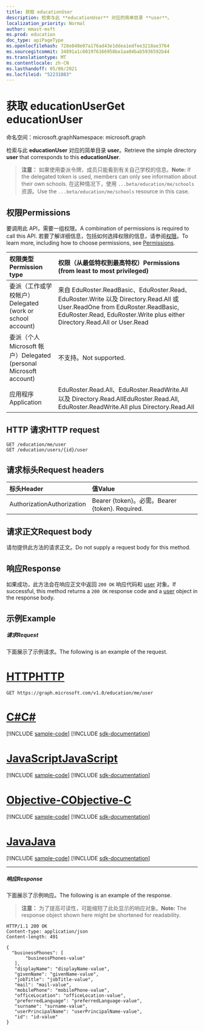 ```yaml
---
title: 获取 educationUser
description: 检索与此 **educationUser** 对应的简单目录 **user**。
localization_priority: Normal
author: mmast-msft
ms.prod: education
doc_type: apiPageType
ms.openlocfilehash: 728e848e07a176ad43e1ddea1edfee3218ae3764
ms.sourcegitcommit: 34891a1c601976166958be1aa04bab5936592b44
ms.translationtype: MT
ms.contentlocale: zh-CN
ms.lasthandoff: 05/06/2021
ms.locfileid: "52231883"
---
```

# <a name="get-educationuser"></a><span data-ttu-id="c61f2-103">获取 educationUser</span><span class="sxs-lookup"><span data-stu-id="c61f2-103">Get educationUser</span></span>

<span data-ttu-id="c61f2-104">命名空间：microsoft.graph</span><span class="sxs-lookup"><span data-stu-id="c61f2-104">Namespace: microsoft.graph</span></span>

<span data-ttu-id="c61f2-105">检索与此 **educationUser** 对应的简单目录 **user**。</span><span class="sxs-lookup"><span data-stu-id="c61f2-105">Retrieve the simple directory **user** that corresponds to this **educationUser**.</span></span>

><span data-ttu-id="c61f2-106">**注意：** 如果使用委派令牌，成员只能看到有关自己学校的信息。</span><span class="sxs-lookup"><span data-stu-id="c61f2-106">**Note:** If the delegated token is used, members can only see information about their own schools.</span></span> <span data-ttu-id="c61f2-107">在这种情况下，使用 `...beta/education/me/schools` 资源。</span><span class="sxs-lookup"><span data-stu-id="c61f2-107">Use the `...beta/education/me/schools` resource in this case.</span></span>

## <a name="permissions"></a><span data-ttu-id="c61f2-108">权限</span><span class="sxs-lookup"><span data-stu-id="c61f2-108">Permissions</span></span>
<span data-ttu-id="c61f2-109">要调用此 API，需要一组权限。</span><span class="sxs-lookup"><span data-stu-id="c61f2-109">A combination of permissions is required to call this API.</span></span> <span data-ttu-id="c61f2-110">若要了解详细信息，包括如何选择权限的信息，请参阅[权限](/graph/permissions-reference)。</span><span class="sxs-lookup"><span data-stu-id="c61f2-110">To learn more, including how to choose permissions, see [Permissions](/graph/permissions-reference).</span></span>

|<span data-ttu-id="c61f2-111">权限类型</span><span class="sxs-lookup"><span data-stu-id="c61f2-111">Permission type</span></span>      | <span data-ttu-id="c61f2-112">权限（从最低特权到最高特权）</span><span class="sxs-lookup"><span data-stu-id="c61f2-112">Permissions (from least to most privileged)</span></span>              |
|:--------------------|:---------------------------------------------------------|
|<span data-ttu-id="c61f2-113">委派（工作或学校帐户）</span><span class="sxs-lookup"><span data-stu-id="c61f2-113">Delegated (work or school account)</span></span> |  <span data-ttu-id="c61f2-114">来自 EduRoster.ReadBasic、EduRoster.Read、EduRoster.Write 以及 Directory.Read.All 或 User.Read</span><span class="sxs-lookup"><span data-stu-id="c61f2-114">One from EduRoster.ReadBasic, EduRoster.Read, EduRoster.Write plus either Directory.Read.All or User.Read</span></span>|
|<span data-ttu-id="c61f2-115">委派（个人 Microsoft 帐户）</span><span class="sxs-lookup"><span data-stu-id="c61f2-115">Delegated (personal Microsoft account)</span></span> |  <span data-ttu-id="c61f2-116">不支持。</span><span class="sxs-lookup"><span data-stu-id="c61f2-116">Not supported.</span></span>  |
|<span data-ttu-id="c61f2-117">应用程序</span><span class="sxs-lookup"><span data-stu-id="c61f2-117">Application</span></span> | <span data-ttu-id="c61f2-118">EduRoster.Read.All、EduRoster.ReadWrite.All 以及 Directory.Read.All</span><span class="sxs-lookup"><span data-stu-id="c61f2-118">EduRoster.Read.All, EduRoster.ReadWrite.All plus Directory.Read.All</span></span>| 

## <a name="http-request"></a><span data-ttu-id="c61f2-119">HTTP 请求</span><span class="sxs-lookup"><span data-stu-id="c61f2-119">HTTP request</span></span>
<!-- { "blockType": "ignored" } -->
```http
GET /education/me/user
GET /education/users/{id}/user
```
## <a name="request-headers"></a><span data-ttu-id="c61f2-120">请求标头</span><span class="sxs-lookup"><span data-stu-id="c61f2-120">Request headers</span></span>
| <span data-ttu-id="c61f2-121">标头</span><span class="sxs-lookup"><span data-stu-id="c61f2-121">Header</span></span>       | <span data-ttu-id="c61f2-122">值</span><span class="sxs-lookup"><span data-stu-id="c61f2-122">Value</span></span> |
|:---------------|:--------|
| <span data-ttu-id="c61f2-123">Authorization</span><span class="sxs-lookup"><span data-stu-id="c61f2-123">Authorization</span></span>  | <span data-ttu-id="c61f2-p103">Bearer {token}。必需。</span><span class="sxs-lookup"><span data-stu-id="c61f2-p103">Bearer {token}. Required.</span></span>  |

## <a name="request-body"></a><span data-ttu-id="c61f2-126">请求正文</span><span class="sxs-lookup"><span data-stu-id="c61f2-126">Request body</span></span>
<span data-ttu-id="c61f2-127">请勿提供此方法的请求正文。</span><span class="sxs-lookup"><span data-stu-id="c61f2-127">Do not supply a request body for this method.</span></span>
## <a name="response"></a><span data-ttu-id="c61f2-128">响应</span><span class="sxs-lookup"><span data-stu-id="c61f2-128">Response</span></span>
<span data-ttu-id="c61f2-129">如果成功，此方法会在响应正文中返回 `200 OK` 响应代码和 [user](../resources/user.md) 对象。</span><span class="sxs-lookup"><span data-stu-id="c61f2-129">If successful, this method returns a `200 OK` response code and a [user](../resources/user.md) object in the response body.</span></span>
## <a name="example"></a><span data-ttu-id="c61f2-130">示例</span><span class="sxs-lookup"><span data-stu-id="c61f2-130">Example</span></span>
##### <a name="request"></a><span data-ttu-id="c61f2-131">请求</span><span class="sxs-lookup"><span data-stu-id="c61f2-131">Request</span></span>
<span data-ttu-id="c61f2-132">下面展示了示例请求。</span><span class="sxs-lookup"><span data-stu-id="c61f2-132">The following is an example of the request.</span></span>

# <a name="http"></a>[<span data-ttu-id="c61f2-133">HTTP</span><span class="sxs-lookup"><span data-stu-id="c61f2-133">HTTP</span></span>](#tab/http)
<!-- {
  "blockType": "request",
  "name": "get_educationuser_1"
}-->
```msgraph-interactive
GET https://graph.microsoft.com/v1.0/education/me/user
```
# <a name="c"></a>[<span data-ttu-id="c61f2-134">C#</span><span class="sxs-lookup"><span data-stu-id="c61f2-134">C#</span></span>](#tab/csharp)
[!INCLUDE [sample-code](../includes/snippets/csharp/get-educationuser-1-csharp-snippets.md)]
[!INCLUDE [sdk-documentation](../includes/snippets/snippets-sdk-documentation-link.md)]

# <a name="javascript"></a>[<span data-ttu-id="c61f2-135">JavaScript</span><span class="sxs-lookup"><span data-stu-id="c61f2-135">JavaScript</span></span>](#tab/javascript)
[!INCLUDE [sample-code](../includes/snippets/javascript/get-educationuser-1-javascript-snippets.md)]
[!INCLUDE [sdk-documentation](../includes/snippets/snippets-sdk-documentation-link.md)]

# <a name="objective-c"></a>[<span data-ttu-id="c61f2-136">Objective-C</span><span class="sxs-lookup"><span data-stu-id="c61f2-136">Objective-C</span></span>](#tab/objc)
[!INCLUDE [sample-code](../includes/snippets/objc/get-educationuser-1-objc-snippets.md)]
[!INCLUDE [sdk-documentation](../includes/snippets/snippets-sdk-documentation-link.md)]

# <a name="java"></a>[<span data-ttu-id="c61f2-137">Java</span><span class="sxs-lookup"><span data-stu-id="c61f2-137">Java</span></span>](#tab/java)
[!INCLUDE [sample-code](../includes/snippets/java/get-educationuser-1-java-snippets.md)]
[!INCLUDE [sdk-documentation](../includes/snippets/snippets-sdk-documentation-link.md)]

---

##### <a name="response"></a><span data-ttu-id="c61f2-138">响应</span><span class="sxs-lookup"><span data-stu-id="c61f2-138">Response</span></span>
<span data-ttu-id="c61f2-139">下面展示了示例响应。</span><span class="sxs-lookup"><span data-stu-id="c61f2-139">The following is an example of the response.</span></span> 

><span data-ttu-id="c61f2-140">**注意：** 为了提高可读性，可能缩短了此处显示的响应对象。</span><span class="sxs-lookup"><span data-stu-id="c61f2-140">**Note:** The response object shown here might be shortened for readability.</span></span>

<!-- {
  "blockType": "response",
  "truncated": true,
  "@odata.type": "microsoft.graph.user",
  "isCollection": false
} -->
```http
HTTP/1.1 200 OK
Content-type: application/json
Content-length: 491

{
  "businessPhones": [
       "businessPhones-value"
   ],
   "displayName": "displayName-value",
   "givenName": "givenName-value",
   "jobTitle": "jobTitle-value",
   "mail": "mail-value",
   "mobilePhone": "mobilePhone-value",
   "officeLocation": "officeLocation-value",
   "preferredLanguage": "preferredLanguage-value",
   "surname": "surname-value",
   "userPrincipalName": "userPrincipalName-value",
   "id": "id-value"
}
```

<!-- uuid: FC4AAF57-A0ED-4899-B104-A8B89B72AD5A
2015-10-25 14:57:30 UTC -->
<!-- {
  "type": "#page.annotation",
  "description": "Get user",
  "keywords": "",
  "section": "documentation",
  "tocPath": "",
  "suppressions": [
  ]
}-->

